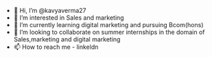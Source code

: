 - 👋 Hi, I’m @kavyaverma27
- 👀 I’m interested in Sales and marketing 
- 🌱 I’m currently learning digital marketing and pursuing Bcom(hons)
- 💞️ I’m looking to collaborate on summer internships in the domain of Sales,marketing and digital marketing 
- 📫 How to reach me - linkeldn 

<!---
kavyaverma27/kavyaverma27 is a ✨ special ✨ repository because its `README.md` (this file) appears on your GitHub profile.
You can click the Preview link to take a look at your changes.
--->
